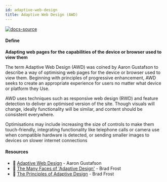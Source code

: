 ```yaml
---
id: adaptive-web-design
title: Adaptive Web Design (AWD)
---
```


[![docs-source](https://img.shields.io/badge/SRC-UX%20Companion-blue)](https://play.google.com/store/apps/details?id=com.cyberduck.uxcompanion)

#### Define

**Adapting web pages for the capabilities of the device or browser used to view them**

The term Adaptive Web Design (AWD) was coined by Aaron Gustafson to describe a way of optimising web pages for the device or browser used to view them. Beginning with principles of progressive enhancement, AWD seeks to create an appropriate experience for users no matter what device or platform they Use.

AWD uses techniques such as responsive web design (RWD) and feature detection to deliver an optimised version of the site. Though visuals will change, ideally functionality will be similar, and content should be consistent everywhere.

Optimisations may include increasing the size of controls to make them touch-friendly, integrating functionality like telephone calls or camera use when compatible hardware is detected, or sending smaller images to devices on slower internet connections


<iconfa icon="fa-solid fa-book" size="lg" />
<iconfa icon="fa-solid fa-newspaper" size="lg" />

#### Resources

* 📘 [Adaptive Web Design](https://adaptivewebdesign.info/) - Aaron Gustafson
* 📃 [The Many Faces of 'Adaptive Design'](http://bradfrost.com/blog/post/the-many-faces-of-adaptive-design/) - Brad Frost
* 📃 [The Principles of Adaptive Design](http://bradfrost.com/blog/post/the-principles-of-adaptive-design/) - Brad Frost